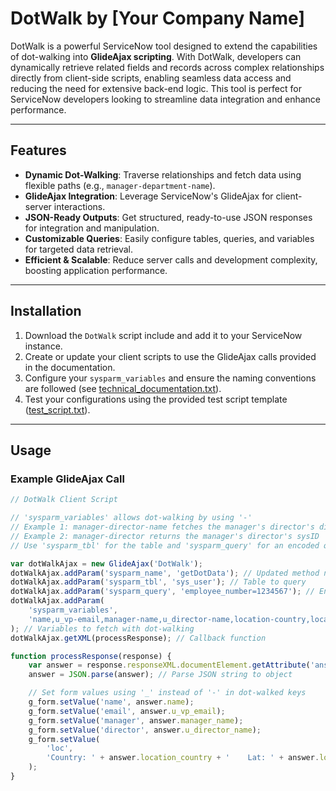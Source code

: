 # DotWalk by [Your Company Name]

DotWalk is a powerful ServiceNow tool designed to extend the capabilities of dot-walking into **GlideAjax scripting**. With DotWalk, developers can dynamically retrieve related fields and records across complex relationships directly from client-side scripts, enabling seamless data access and reducing the need for extensive back-end logic. This tool is perfect for ServiceNow developers looking to streamline data integration and enhance performance.

---

## Features

- **Dynamic Dot-Walking**: Traverse relationships and fetch data using flexible paths (e.g., `manager-department-name`).
- **GlideAjax Integration**: Leverage ServiceNow's GlideAjax for client-server interactions.
- **JSON-Ready Outputs**: Get structured, ready-to-use JSON responses for integration and manipulation.
- **Customizable Queries**: Easily configure tables, queries, and variables for targeted data retrieval.
- **Efficient & Scalable**: Reduce server calls and development complexity, boosting application performance.

---

## Installation

1. Download the `DotWalk` script include and add it to your ServiceNow instance.
2. Create or update your client scripts to use the GlideAjax calls provided in the documentation.
3. Configure your `sysparm_variables` and ensure the naming conventions are followed (see [technical_documentation.txt](technical_documentation.txt)).
4. Test your configurations using the provided test script template ([test_script.txt](test_script.txt)).

---

## Usage

### Example GlideAjax Call

```javascript
// DotWalk Client Script

// 'sysparm_variables' allows dot-walking by using '-'
// Example 1: manager-director-name fetches the manager's director's display name
// Example 2: manager-director returns the manager's director's sysID
// Use 'sysparm_tbl' for the table and 'sysparm_query' for an encoded query, mixing variables if needed.

var dotWalkAjax = new GlideAjax('DotWalk');
dotWalkAjax.addParam('sysparm_name', 'getDotData'); // Updated method name
dotWalkAjax.addParam('sysparm_tbl', 'sys_user'); // Table to query
dotWalkAjax.addParam('sysparm_query', 'employee_number=1234567'); // Encoded query
dotWalkAjax.addParam(
    'sysparm_variables',
    'name,u_vp-email,manager-name,u_director-name,location-country,location-latitude'
); // Variables to fetch with dot-walking
dotWalkAjax.getXML(processResponse); // Callback function

function processResponse(response) {
    var answer = response.responseXML.documentElement.getAttribute('answer');
    answer = JSON.parse(answer); // Parse JSON string to object

    // Set form values using '_' instead of '-' in dot-walked keys
    g_form.setValue('name', answer.name);
    g_form.setValue('email', answer.u_vp_email);
    g_form.setValue('manager', answer.manager_name);
    g_form.setValue('director', answer.u_director_name);
    g_form.setValue(
        'loc',
        'Country: ' + answer.location_country + '    Lat: ' + answer.location_latitude
    );
}
